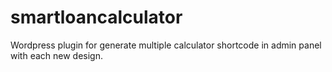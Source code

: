 # smartloancalculator
Wordpress plugin for generate multiple calculator shortcode in admin panel with each new design.
